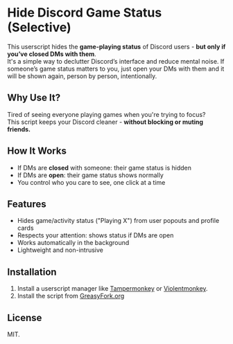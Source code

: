 # Hide Discord Game Status (Selective)

This userscript hides the **game-playing status** of Discord users - **but only if you’ve closed DMs with them**.<br>
It's a simple way to declutter Discord’s interface and reduce mental noise. If someone’s game status matters to you, just open your DMs with them and it will be shown again, person by person, intentionally.

## Why Use It?

Tired of seeing everyone playing games when you're trying to focus?  
This script keeps your Discord cleaner - **without blocking or muting friends.**

## How It Works

- If DMs are **closed** with someone: their game status is hidden
- If DMs are **open**: their game status shows normally
- You control who you care to see, one click at a time

## Features

- Hides game/activity status ("Playing X") from user popouts and profile cards
- Respects your attention: shows status if DMs are open
- Works automatically in the background
- Lightweight and non-intrusive

## Installation

1. Install a userscript manager like [Tampermonkey](https://tampermonkey.net/) or [Violentmonkey](https://violentmonkey.github.io/).
2. Install the script from [GreasyFork.org](https://google.com)

## License

MIT.
